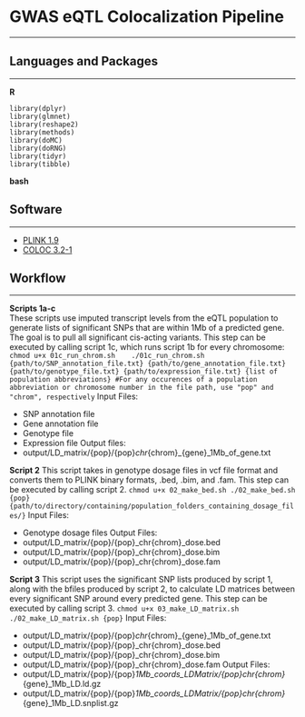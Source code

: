 # GWAS eQTL Colocalization Pipeline
---
## Languages and Packages
---
**R**
```
library(dplyr)
library(glmnet)
library(reshape2)
library(methods)
library(doMC)
library(doRNG)
library(tidyr)
library(tibble)
```
**bash**
## Software ##
---
- [PLINK 1.9](https://www.cog-genomics.org/plink/)
- [COLOC 3.2-1](https://github.com/chr1swallace/coloc)

## Workflow ##
---
**Scripts 1a-c**<br />
These scripts use imputed transcript levels from the eQTL population to generate lists of significant SNPs that are within 1Mb of a predicted gene. The goal is to pull all significant cis-acting variants. This step can be executed by calling script 1c, which runs script 1b for every chromosome:   
	```
	chmod u+x 01c_run_chrom.sh   
	./01c_run_chrom.sh {path/to/SNP_annotation_file.txt} {path/to/gene_annotation_file.txt} {path/to/genotype_file.txt} {path/to/expression_file.txt} {list of population abbreviations}
	#For any occurences of a population abbreviation or chromosome number in the file path, use "pop" and "chrom", respectively
	```
Input Files:
- SNP annotation file
- Gene annotation file
- Genotype file
- Expression file
Output files:
- output/LD_matrix/{pop}/{pop}_chr_{chrom}_{gene}_1Mb_of_gene.txt

**Script 2**
This script takes in genotype dosage files in vcf file format and converts them to PLINK binary formats, .bed, .bim, and .fam. This step can be executed by calling script 2.
        ```
        chmod u+x 02_make_bed.sh
        ./02_make_bed.sh {pop} {path/to/directory/containing/population_folders_containing_dosage_files/}
        ```
Input Files:
- Genotype dosage files
Output Files:
- output/LD_matrix/{pop}/{pop}_chr{chrom}_dose.bed
- output/LD_matrix/{pop}/{pop}_chr{chrom}_dose.bim
- output/LD_matrix/{pop}/{pop}_chr{chrom}_dose.fam

**Script 3**
This script uses the significant SNP lists produced by script 1, along with the bfiles produced by script 2, to calculate LD matrices between every significant SNP around every predicted gene. This step can be executed by calling script 3.
        ```
        chmod u+x 03_make_LD_matrix.sh
        ./02_make_LD_matrix.sh {pop}
        ```
Input Files:
- output/LD_matrix/{pop}/{pop}_chr_{chrom}_{gene}_1Mb_of_gene.txt
- output/LD_matrix/{pop}/{pop}_chr{chrom}_dose.bed
- output/LD_matrix/{pop}/{pop}_chr{chrom}_dose.bim
- output/LD_matrix/{pop}/{pop}_chr{chrom}_dose.fam
Output Files:
- output/LD_matrix/{pop}/{pop}_1Mb_coords_LDMatrix/{pop}_chr_{chrom}_{gene}_1Mb_LD.ld.gz
- output/LD_matrix/{pop}/{pop}_1Mb_coords_LDMatrix/{pop}_chr_{chrom}_{gene}_1Mb_LD.snplist.gz
